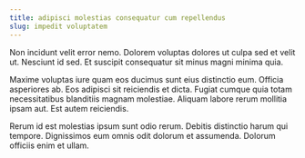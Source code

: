 ```yaml
---
title: adipisci molestias consequatur cum repellendus
slug: impedit voluptatem
---
```


Non incidunt velit error nemo. Dolorem voluptas dolores ut culpa sed et velit ut. Nesciunt id sed. Et suscipit consequatur sit minus magni minima quia.

Maxime voluptas iure quam eos ducimus sunt eius distinctio eum. Officia asperiores ab. Eos adipisci sit reiciendis et dicta. Fugiat cumque quia totam necessitatibus blanditiis magnam molestiae. Aliquam labore rerum mollitia ipsam aut. Est autem reiciendis.

Rerum id est molestias ipsum sunt odio rerum. Debitis distinctio harum qui tempore. Dignissimos eum omnis odit dolorum et assumenda. Dolorum officiis enim et ullam.
